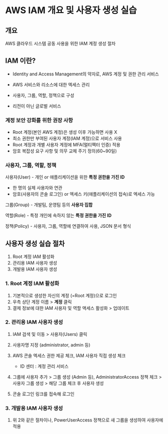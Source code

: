 # AWS IAM 개요 및 사용자 생성 실습

## 개요
AWS 클라우드 시스템 공동 사용을 위한 IAM 계정 생성 절차

## IAM 이란?

* Identity and Access Management의 약자로, AWS 계정 및 권한 관리 서비스

* AWS 서비스와 리소스에 대한 엑세스 관리

* 사용자, 그룹, 역할, 정책으로 구성

* 리전이 아닌 글로벌 서비스


### 계정 보안 강화를 위한 권장 사항

* Root 계정(본인 AWS 계정)은 생성 이후 가능하면 사용 X
* 최소 권한만 부여된 사용자 계정(IAM 계정)으로 서비스 사용
* Root 계정과 개별 사용자 계정에 MFA(멀티팩터 인증) 적용
* 암호 복잡성 요구 사항 및 의무 교체 주기 정의(60~90일)

### 사용자, 그룹, 역할, 정책

사용자(User) - 개인 or 애플리케이션을 위한 **특정 권한을 가진 ID**

* 한 명의 실제 사용자와 연관
* 암호(사용자의 콘솔 로그인) or 엑세스 키(애플리케이션의 접속)로 엑세스 가능


그룹(Group) - 개발팀, 운영팀 등의 **사용자 집합**

역할(Role) - 특정 개인에 속하지 않는 **특정 권한을 가진 ID**

정책(Policy) - 사용자, 그룹, 역할에 연결하여 사용, JSON 문서 형식

## 사용자 생성 실습 절차

1. Root 계정 IAM 활성화
2. 관리용 IAM 사용자 생성
3. 개발용 IAM 사용자 생성

### 1. Root 계정 IAM 활성화

1. 기본적으로 생성한 자신의 계정 (=Root 계정)으로 로그인
2. 우측 상단 계정 이름 > **계정** 클릭
3. 결제 정보에 대한 IAM 사용자 및 역할 액세스 활성화 > 업데이트

### 2. 관리용 IAM 사용자 생성

1. IAM 검색 및 이동 > 사용자(Users) 클릭
2. 사용자명 지정 (administrator, admin 등)
3. AWS 콘솔 엑세스 권한 제공 체크, IAM 사용자 직접 생성 체크

    * ID 센터 : 계정 관리 서비스
4. 그룹에 사용자 추가 > 그룹 생성 (Admin 등), AdministratorAccess 정책 체크 > 사용자 그룹 생성 > 해당 그룹 체크 후 사용자 생성
5. 콘솔 로그인 링크를 접속해 로그인

### 3. 개발용 IAM 사용자 생성

1. 위 2와 같은 절차이나, PowerUserAccess 정책으로 새 그룹을 생성하여 사용자에 적용

